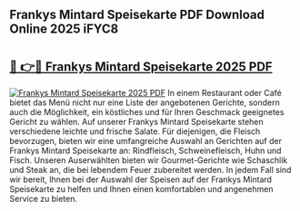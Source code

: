 ## Frankys Mintard Speisekarte PDF Download Online 2025 iFYC8

# <h2><a href="http://gc7gbo4.nevu.top/?p=Frankys+Mintard+Speisekarte">🔗 👉🔴 Frankys Mintard Speisekarte 2025 PDF</a></h2>

[![Frankys Mintard Speisekarte 2025 PDF](https://i.imgur.com/dBaPXMq.png)](http://gc7gbo4.nevu.top/?p=Frankys+Mintard+Speisekarte)
In einem Restaurant oder Café bietet das Menü nicht nur eine Liste der angebotenen Gerichte, sondern auch die Möglichkeit, ein köstliches und für Ihren Geschmack geeignetes Gericht zu wählen. Auf unserer Frankys Mintard Speisekarte stehen verschiedene leichte und frische Salate. Für diejenigen, die Fleisch bevorzugen, bieten wir eine umfangreiche Auswahl an Gerichten auf der Frankys Mintard Speisekarte an: Rindfleisch, Schweinefleisch, Huhn und Fisch. Unseren Auserwählten bieten wir Gourmet-Gerichte wie Schaschlik und Steak an, die bei lebendem Feuer zubereitet werden. In jedem Fall sind wir bereit, Ihnen bei der Auswahl der Speisen auf der Frankys Mintard Speisekarte zu helfen und Ihnen einen komfortablen und angenehmen Service zu bieten.
